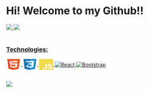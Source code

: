 <h1> Hi! Welcome to my Github!!</br> </h1>


<!--
**rafavilvert/rafavilvert** is a ✨ _special_ ✨ repository because its `README.md` (this file) appears on your GitHub profile.

Here are some ideas to get you started:

- 🔭 I’m currently working on ...
- 🌱 I’m currently learning ...
- 👯 I’m looking to collaborate on ...
- 🤔 I’m looking for help with ...
- 💬 Ask me about ...
- 📫 How to reach me: ...
- 😄 Pronouns: ...
- ⚡ Fun fact: ...
-->

<div>
  <a href="https://github.com/rafavilvert">
  <img height="180em" src="https://github-readme-stats.vercel.app/api?username=rafavilvert&show_icons=true&theme=radical&include_all_commits=true&count_private=true"/>
  <img height="180em" src="https://github-readme-stats.vercel.app/api/top-langs/?username=rafavilvert&layout=compact&langs_count=7&theme=radical"/>
</div>

<div style="display: inline_block"><br>
  <h3>Technologies:</h3>
  <img align="center" alt="HTML" height="30" width="40" src="https://raw.githubusercontent.com/devicons/devicon/master/icons/html5/html5-original.svg">
  <img align="center" alt="CSS" height="30" width="40" src="https://raw.githubusercontent.com/devicons/devicon/master/icons/css3/css3-original.svg">
  <img align="center" alt="Js" height="30" width="40" src="https://raw.githubusercontent.com/devicons/devicon/master/icons/javascript/javascript-plain.svg">
  <img align="center" alt="React" height="30" width="40" src="https://w7.pngwing.com/pngs/452/495/png-transparent-react-javascript-angularjs-ionic-github-text-logo-symmetry-thumbnail.png">
  <img align="center" alt="Bootstrap" height="30" width="40"       src="https://camo.githubusercontent.com/bec2c92468d081617cb3145a8f3d8103e268bca400f6169c3a68dc66e05c971e/68747470733a2f2f76352e676574626f6f7473747261702e636f6d2f646f63732f352e302f6173736574732f6272616e642f626f6f7473747261702d6c6f676f2d736861646f772e706e67">
</div>
  
  ##
 
<div> 
  <a href="https://www.linkedin.com/in/rafael-vilvert-246a27111/" target="_blank"><img style:" height=40px;" width:40px; " src="https://www.freeiconspng.com/thumbs/linkedin-logo-png/similar-icons-with-these-tags-linkedin-pinterest-10.png"></a> 
</div>
</hr>
